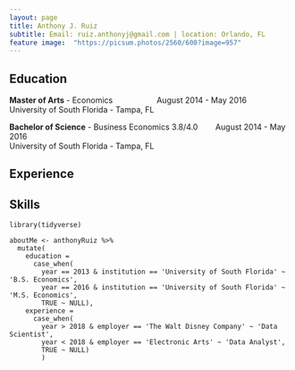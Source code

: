 ```yaml
---
layout: page
title: Anthony J. Ruiz
subtitle: Email: ruiz.anthonyj@gmail.com | location: Orlando, FL
feature image:  "https://picsum.photos/2560/600?image=957"
---
```


## Education

**Master of Arts** - Economics &nbsp; &nbsp; &nbsp; &nbsp; &nbsp; &nbsp; &nbsp;&nbsp; &nbsp; &nbsp; August 2014 - May 2016 <br>
University of South Florida - Tampa, FL

**Bachelor of Science** - Business Economics 3.8/4.0 &nbsp;&nbsp;&nbsp;&nbsp;&nbsp;&nbsp; August 2014 - May 2016 <br>
University of South Florida - Tampa, FL

## Experience


## Skills

~~~
library(tidyverse)

aboutMe <- anthonyRuiz %>%
  mutate(
    education =
      case_when(
        year == 2013 & institution == 'University of South Florida' ~ 'B.S. Economics',
        year == 2016 & institution == 'University of South Florida' ~ 'M.S. Economics',
        TRUE ~ NULL),
    experience =
      case_when(
        year > 2018 & employer == 'The Walt Disney Company' ~ 'Data Scientist',
        year < 2018 & employer == 'Electronic Arts' ~ 'Data Analyst',
        TRUE ~ NULL)
        )      
~~~
